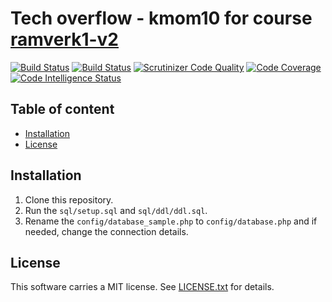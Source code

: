 Tech overflow - kmom10 for course [ramverk1-v2](https://dbwebb.se/kurser/ramverk1-v2/kmom10)
==================================

[![Build Status](https://travis-ci.org/H4MSK1/ramverk1-anax-kmom10.svg?branch=master)](https://travis-ci.org/H4MSK1/ramverk1-anax-kmom10)
[![Build Status](https://scrutinizer-ci.com/g/H4MSK1/ramverk1-anax-kmom10/badges/build.png?b=master)](https://scrutinizer-ci.com/g/H4MSK1/ramverk1-anax-kmom10/build-status/master)
[![Scrutinizer Code Quality](https://scrutinizer-ci.com/g/H4MSK1/ramverk1-anax-kmom10/badges/quality-score.png?b=master)](https://scrutinizer-ci.com/g/H4MSK1/ramverk1-anax-kmom10/?branch=master)
[![Code Coverage](https://scrutinizer-ci.com/g/H4MSK1/ramverk1-anax-kmom10/badges/coverage.png?b=master)](https://scrutinizer-ci.com/g/H4MSK1/ramverk1-anax-kmom10/?branch=master)
[![Code Intelligence Status](https://scrutinizer-ci.com/g/H4MSK1/ramverk1-anax-kmom10/badges/code-intelligence.svg?b=master)](https://scrutinizer-ci.com/code-intelligence)

Table of content
------------------------------------

* [Installation](#Installation)
* [License](#License)


Installation
------------------------------------

 1. Clone this repository.
 2. Run the ```sql/setup.sql``` and ```sql/ddl/ddl.sql```.
 3. Rename the ```config/database_sample.php``` to ```config/database.php``` and if needed, change the connection details.

License
------------------

This software carries a MIT license. See [LICENSE.txt](LICENSE.txt) for details.
